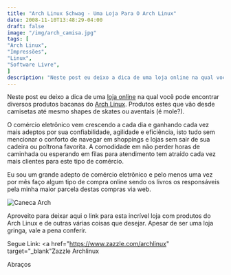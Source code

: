 ```yaml
---
title: "Arch Linux Schwag - Uma Loja Para O Arch Linux"
date: 2008-11-10T13:48:29-04:00
draft: false
image: "/img/arch_camisa.jpg"
tags: [
"Arch Linux",
"Impressões",
"Linux",
"Software Livre",
]
description: "Neste post eu deixo a dica de uma loja online na qual você pode encontrar diversos produtos bacanas do Arch Linux. Produtos estes que vão desde camisetas até mesmo shapes de skates ou aventais."
---
```

Neste post eu deixo a dica de uma [loja online](https://www.zazzle.com/archlinux) na qual você pode encontrar diversos produtos bacanas do [Arch Linux](https://www.archlinux-br.org/). Produtos estes que vão desde camisetas até mesmo shapes de skates ou aventais (é mole?).




O comércio eletrônico vem crescendo a cada dia e ganhando cada vez mais adeptos por sua confiabilidade, agilidade e eficiência, isto tudo sem mencionar o conforto de navegar em shoppings e lojas sem sair de sua cadeira ou poltrona favorita. A comodidade em não perder horas de caminhada ou esperando em filas para atendimento tem atraído cada vez mais clientes para este tipo de comércio.




Eu sou um grande adepto de comércio eletrônico e pelo menos uma vez por mês faço algum tipo de compra online sendo os livros os responsáveis pela minha maior parcela destas compras via web.

![Caneca Arch](/img/arch_caneca.jpg)


Aproveito para deixar aqui o link para esta incrível loja com produtos do Arch Linux e de outras várias coisas que desejar. Apesar de ser uma loja gringa, vale a pena conferir.




Segue Link: <a href="https://www.zazzle.com/archlinux" target="_blank"</a>Zazzle Archlinux</a>




Abraços
